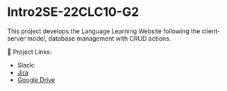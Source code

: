 # Intro2SE-22CLC10-G2
This project develops the Language Learning Website following the client-server model, database management with CRUD actions.

👀 Project Links:
- Slack:
- [Jira](https://intro2se-22clc10-g2.atlassian.net/)
- [Google Drive](https://drive.google.com/drive/folders/1IJCrE9oIxi9EIVk8QE7v2QrM_pW0cunK?usp=sharing)

